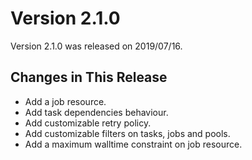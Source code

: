 # Version 2.1.0

Version 2.1.0 was released on 2019/07/16.

## Changes in This Release
* Add a job resource.
* Add task dependencies behaviour.
* Add customizable retry policy.
* Add customizable filters on tasks, jobs and pools.
* Add a maximum walltime constraint on job resource.